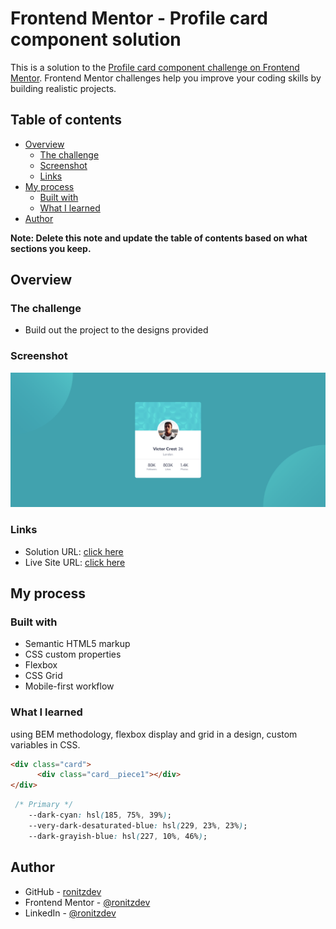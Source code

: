 # Frontend Mentor - Profile card component solution

This is a solution to the [Profile card component challenge on Frontend Mentor](https://www.frontendmentor.io/challenges/profile-card-component-cfArpWshJ). Frontend Mentor challenges help you improve your coding skills by building realistic projects.

## Table of contents

- [Overview](#overview)
  - [The challenge](#the-challenge)
  - [Screenshot](#screenshot)
  - [Links](#links)
- [My process](#my-process)
  - [Built with](#built-with)
  - [What I learned](#what-i-learned)
- [Author](#author)

**Note: Delete this note and update the table of contents based on what sections you keep.**

## Overview

### The challenge

- Build out the project to the designs provided

### Screenshot

![](/images/screenshot.png)

### Links

- Solution URL: [click here](https://github.com/ronitzdev/profile-card-design)
- Live Site URL: [click here](https://profile-card-ronitz.netlify.app/)

## My process

### Built with

- Semantic HTML5 markup
- CSS custom properties
- Flexbox
- CSS Grid
- Mobile-first workflow

### What I learned

using BEM methodology, flexbox display and grid in a design, custom variables in CSS.

```html
<div class="card">
      <div class="card__piece1"></div>
</div>
```

```css
 /* Primary */
    --dark-cyan: hsl(185, 75%, 39%);
    --very-dark-desaturated-blue: hsl(229, 23%, 23%);
    --dark-grayish-blue: hsl(227, 10%, 46%);
```

## Author

- GitHub - [ronitzdev](https://github.com/ronitzdev)
- Frontend Mentor - [@ronitzdev](https://www.frontendmentor.io/profile/ronitzdev)
- LinkedIn - [@ronitzdev](https://www.linkedin.com/in/ronitzdev/)
